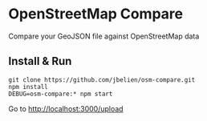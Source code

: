 # OpenStreetMap Compare
Compare your GeoJSON file against OpenStreetMap data

## Install & Run

```
git clone https://github.com/jbelien/osm-compare.git
npm install
DEBUG=osm-compare:* npm start
```

Go to <http://localhost:3000/upload>
